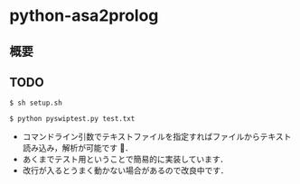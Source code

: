 # python-asa2prolog

## 概要

## TODO

`$ sh setup.sh`

`$ python pyswiptest.py test.txt`

- コマンドライン引数でテキストファイルを指定すればファイルからテキスト読み込み，解析が可能です ．
- あくまでテスト用ということで簡易的に実装しています．
- 改行が入るとうまく動かない場合があるので改良中です．
